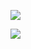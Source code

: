 ![](https://komarev.com/ghpvc/?username=XiongAmao)

![](https://github-readme-stats.vercel.app/api?username=XiongAmao)